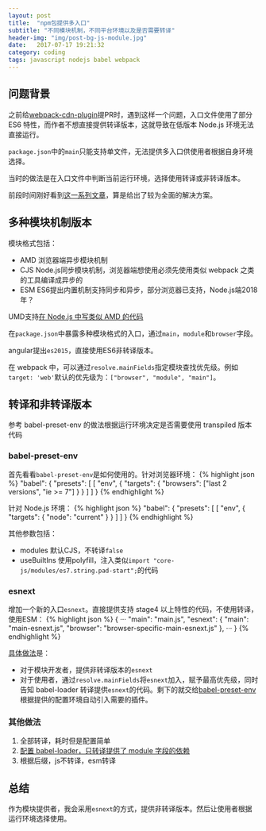 ```yaml
---
layout: post
title:  "npm包提供多入口"
subtitle: "不同模块机制，不同平台环境以及是否需要转译"
header-img: "img/post-bg-js-module.jpg"
date:   2017-07-17 19:21:32
category: coding
tags: javascript nodejs babel webpack
---
```


## 问题背景

之前给[webpack-cdn-plugin](https://github.com/van-nguyen/webpack-cdn-plugin)提PR时，遇到这样一个问题，入口文件使用了部分 ES6 特性，而作者不想直接提供转译版本，这就导致在低版本 Node.js 环境无法直接运行。

`package.json`中的`main`只能支持单文件，无法提供多入口供使用者根据自身环境选择。

当时的做法是在入口文件中判断当前运行环境，选择使用转译或非转译版本。

前段时间刚好看到[这一系列文章](http://2ality.com/2017/04/setting-up-multi-platform-packages.html)，算是给出了较为全面的解决方案。

## 多种模块机制版本

模块格式包括：
* AMD 浏览器端异步模块机制
* CJS Node.js同步模块机制，浏览器端想使用必须先使用类似 webpack 之类的工具编译成异步的
* ESM ES6提出内置机制支持同步和异步，部分浏览器已支持，Node.js端2018年？

UMD支持[在 Node.js 中写类似 AMD 的代码](https://github.com/umdjs/umd/blob/master/templates/nodeAdapter.js)

在`package.json`中暴露多种模块格式的入口，通过`main`，`module`和`browser`字段。

angular提出`es2015`，直接使用ES6非转译版本。

在 webpack 中，可以通过`resolve.mainFields`指定模块查找优先级。例如`target: 'web'`默认的优先级为：`["browser", "module", "main"]`。

## 转译和非转译版本

参考 babel-preset-env 的做法根据运行环境决定是否需要使用 transpiled 版本代码

### babel-preset-env

首先看看`babel-preset-env`是如何使用的。针对浏览器环境：
{% highlight json %}
"babel": {
    "presets": [
        [
            "env",
            {
                "targets": {
                    "browsers": ["last 2 versions", "ie >= 7"]
                }
            }
        ]
    ]
}
{% endhighlight %}

针对 Node.js 环境：
{% highlight json %}
"babel": {
    "presets": [
        [
            "env",
            {
                "targets": {
                    "node": "current"
                }
            }
        ]
    ]
}
{% endhighlight %}

其他参数包括：
* modules 默认CJS，不转译`false`
* useBuiltIns 使用polyfill，注入类似`import "core-js/modules/es7.string.pad-start";`的代码

### esnext

增加一个新的入口`esnext`。直接提供支持 stage4 以上特性的代码，不使用转译，使用ESM：
{% highlight json %}
{
    ···
    "main": "main.js",
    "esnext": {
        "main": "main-esnext.js",
        "browser": "browser-specific-main-esnext.js"
    },
    ···
}
{% endhighlight %}

[具体做法](http://2ality.com/2017/06/pkg-esnext.html)是：
* 对于模块开发者，提供非转译版本的`esnext`
* 对于使用者，通过`resolve.mainFields`将`esnext`加入，赋予最高优先级，同时告知 babel-loader 转译提供`esnext`的代码。剩下的就交给[babel-preset-env](http://2ality.com/2017/02/babel-preset-env.html)根据提供的配置环境自动引入需要的插件。

### 其他做法

1. 全部转译，耗时但是配置简单
2. [配置 babel-loader，只转译提供了 module 字段的依赖](https://gist.github.com/developit/081148d83348ebe9a1bc1ba0707e1bb8)
3. 根据后缀，js不转译，esm转译

## 总结

作为模块提供者，我会采用`esnext`的方式，提供非转译版本。然后让使用者根据运行环境选择使用。

